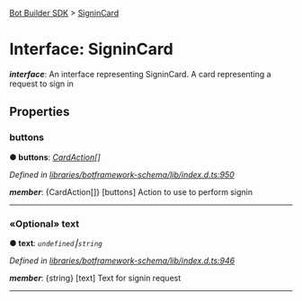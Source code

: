 [Bot Builder SDK](../README.md) > [SigninCard](../interfaces/botbuilder.signincard.md)



# Interface: SigninCard

*__interface__*: An interface representing SigninCard. A card representing a request to sign in



## Properties
<a id="buttons"></a>

###  buttons

**●  buttons**:  *[CardAction](botbuilder.cardaction.md)[]* 

*Defined in [libraries/botframework-schema/lib/index.d.ts:950](https://github.com/Microsoft/botbuilder-js/blob/ce808e0/libraries/botframework-schema/lib/index.d.ts#L950)*


*__member__*: {CardAction[]} [buttons] Action to use to perform signin





___

<a id="text"></a>

### «Optional» text

**●  text**:  *`undefined`⎮`string`* 

*Defined in [libraries/botframework-schema/lib/index.d.ts:946](https://github.com/Microsoft/botbuilder-js/blob/ce808e0/libraries/botframework-schema/lib/index.d.ts#L946)*


*__member__*: {string} [text] Text for signin request





___


